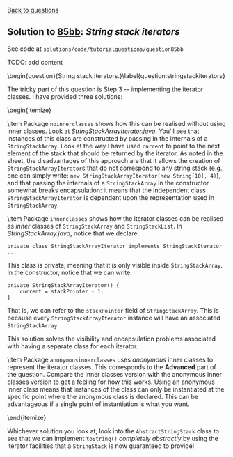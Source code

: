 [Back to questions](../README.md)

## Solution to [85bb](../questions/85bb): *String stack iterators*

See code at `solutions/code/tutorialquestions/question85bb`

TODO: add content

\begin{question}{String stack iterators.}\label{question:stringstackiterators}

The tricky part of this question is Step 3 -- implementing the iterator classes.  I have provided three solutions:

\begin{itemize}

\item Package `noinnerclasses` shows how this can be realised without using inner classes.  Look at *StringStackArrayIterator.java*.
You'll see that instances of this class are constructed by passing in the internals of a `StringStackArray`.  Look at the way I have used
`current` to point to the next element of the stack that should be returned by the iterator.  As noted in the sheet, the disadvantages of this
approach are that it allows the creation of `StringStackArrayIterator`s that do not correspond to any string stack (e.g., one can simply write: `new StringStackArrayIterator(new String[10], 4)`),
and that passing the internals of a `StringStackArray` in the constructor somewhat breaks encapsulation: it means that the independent class `StringStackArrayIterator`
is dependent upon the representation used in `StringStackArray`.

\item Package `innerclasses` shows how the iterator classes can be realised as *inner* classes of `StringStackArray` and `StringStackList`.
In *StringStackArray.java*, notice that we declare:

```
private class StringStackArrayIterator implements StringStackIterator ...
```

This class is private, meaning that it is only visible inside `StringStackArray`.  In the constructor, notice that we can write:

```
private StringStackArrayIterator() {
	current = stackPointer - 1;
}
```

That is, we can refer to the `stackPointer` field of `StringStackArray`.  This is because every `StringStackArrayIterator` instance will have an
associated `StringStackArray`.

This solution solves the visibility and encapsulation problems associated with having a separate class for each iterator.

\item Package `anonymousinnerclasses` uses *anonymous* inner classes to represent the iterator classes.  This corresponds to the **Advanced** part of the question.
Compare the inner classes version with the
anonymous inner classes version to get a feeling for how this works.  Using an anonymous inner class means that instances of the class can only be instantiated at the
specific point where the anonymous class is declared.  This can be advantageous if a single point of instantiation is what you want.

\end{itemize}

Whichever solution you look at, look into the `AbstractStringStack` class to see that we can implement `toString()`
*completely abstractly* by using the iterator facilities that a `StringStack` is now guaranteed to provide!

